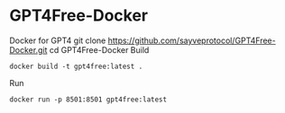 # GPT4Free-Docker
Docker for GPT4
git clone https://github.com/sayveprotocol/GPT4Free-Docker.git
cd GPT4Free-Docker
Build
```
docker build -t gpt4free:latest .
```
Run
```
docker run -p 8501:8501 gpt4free:latest
```
